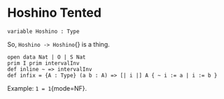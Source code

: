 # Hoshino Tented

```aya
variable Hoshino : Type
```

So, `Hoshino -> Hoshino`{} is a thing.

```aya
open data Nat | O | S Nat
prim I prim intervalInv
def inline ~ => intervalInv
def infix = {A : Type} (a b : A) => [| i |] A { ~ i := a | i := b }
```

Example: `1 = 1`{mode=NF}.
